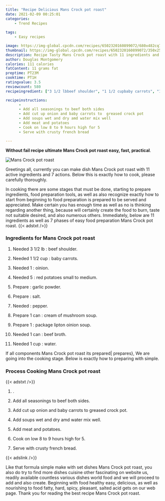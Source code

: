 ```yaml
---
title: "Recipe Delicious Mans Crock pot roast"
date: 2021-02-09 00:25:01
categories:
    - Trend Recipes
    
tags:
    - Easy recipes

image: https://img-global.cpcdn.com/recipes/6502320160899072/680x482cq70/mans-crock-pot-roast-recipe-main-photo.jpg
thumbnail: https://img-global.cpcdn.com/recipes/6502320160899072/350x250cq70/mans-crock-pot-roast-recipe-main-photo.jpg
description: Recipe Tasty Mans Crock pot roast with 11 ingredients and 7 stages of easy cooking.
author: Douglas Montgomery
calories: 111 calories
fatContent: 11 grams fat
preptime: PT23M
cooktime: PT1H
ratingvalue: 3.5
reviewcount: 580
recipeingredient: ["3 1/2 lbbeef shoulder", "1 1/2 cupbaby carrots", "1oinion", "5red potatoes small to medium", "garlic powder", "salt", "pepper", "1 cancream of mushroom soup", "1package lipton oinion soup", "1 canbeef broth", "1 cupwater"]

recipeinstructions: 
      -  
      - Add all seasonings to beef both sides 
      - Add cut up onion and baby carrots to  greased crock pot 
      - Add soups wet and dry amd water mix well 
      - Add meat and potatoes 
      - Cook on low 8 to 9 hours high for 5 
      - Serve with crusty french bread

---
```




**Without fail recipe ultimate Mans Crock pot roast easy, fast, practical**. 


![Mans Crock pot roast](https://img-global.cpcdn.com/recipes/6502320160899072/680x482cq70/mans-crock-pot-roast-recipe-main-photo.jpg "Mans Crock pot roast")




Greetings all, currently you can make dish Mans Crock pot roast with 11 active ingredients and 7 actions. Below this is exactly how to cook, please carefully thoroughly.

In cooking there are some stages that must be done, starting to prepare ingredients, food preparation tools, as well as also recognize exactly how to start from beginning to food preparation is prepared to be served and appreciated. Make certain you has enough time as well as no is thinking regarding another thing, because will certainly create the food to burn, taste not suitable desired, and also numerous others. Immediately, below are 11 ingredients as well as 7 phases of easy food preparation Mans Crock pot roast.
{{< adstxt />}}

### Ingredients for Mans Crock pot roast


1. Needed 3 1/2 lb : beef shoulder.

1. Needed 1 1/2 cup : baby carrots.

1. Needed 1 : oinion.

1. Needed 5 : red potatoes small to medium.

1. Prepare  : garlic powder.

1. Prepare  : salt.

1. Needed  : pepper.

1. Prepare 1 can : cream of mushroom soup.

1. Prepare 1 : package lipton oinion soup.

1. Needed 1 can : beef broth.

1. Needed 1 cup : water.



If all components Mans Crock pot roast its prepared| prepares}, We are going into the cooking stage. Below is exactly how to preparing with simple.

### Process Cooking Mans Crock pot roast

{{< adstxt />}}


1. .



1. Add all seasonings to beef both sides.



1. Add cut up onion and baby carrots to  greased crock pot.



1. Add soups wet and dry amd water mix well.



1. Add meat and potatoes.



1. Cook on low 8 to 9 hours high for 5.



1. Serve with crusty french bread.





{{< adslink />}}

Like that formula simple make with set dishes Mans Crock pot roast, you also do try to find more dishes cuisine other fascinating on website us, readily available countless various dishes world food and we will proceed to add and also create. Beginning with food healthy easy, delicious, as well as nourishing to food fatty, hard, spicy, pleasant, salted acid gets on our web page. Thank you for reading the best recipe Mans Crock pot roast.
